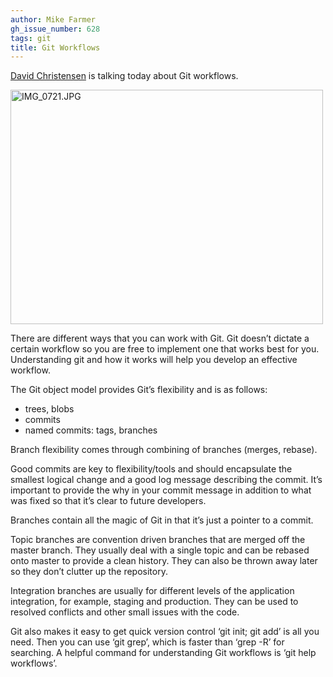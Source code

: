 ```yaml
---
author: Mike Farmer
gh_issue_number: 628
tags: git
title: Git Workflows
---
```


[David Christensen](/team/david_christensen) is talking today about Git workflows.

<a href="https://www.flickr.com/photos/80083124@N08/7369039912/" title="IMG_0721.JPG by endpoint920, on Flickr"><img alt="IMG_0721.JPG" height="375" src="/blog/2012/06/13/git-workflows/image-0.jpeg" width="500"/></a>

There are different ways that you can work with Git. Git doesn’t dictate a certain workflow so you are free to implement one that works best for you. Understanding git and how it works will help you develop an effective workflow.

The Git object model provides Git’s flexibility and is as follows:

- trees, blobs
- commits
- named commits: tags, branches

Branch flexibility comes through combining of branches (merges, rebase).

Good commits are key to flexibility/tools and should encapsulate the smallest logical change and a good log message describing the commit. It’s important to provide the why in your commit message in addition to what was fixed so that it’s clear to future developers.

Branches contain all the magic of Git in that it’s just a pointer to a commit.

Topic branches are convention driven branches that are merged off the master branch. They usually deal with a single topic and can be rebased onto master to provide a clean history. They can also be thrown away later so they don’t clutter up the repository.

Integration branches are usually for different levels of the application integration, for example, staging and production. They can be used to resolved conflicts and other small issues with the code.

Git also makes it easy to get quick version control ‘git init; git add’ is all you need. Then you can use ‘git grep’, which is faster than ‘grep -R’ for searching. A helpful command for understanding Git workflows is ‘git help workflows’.
